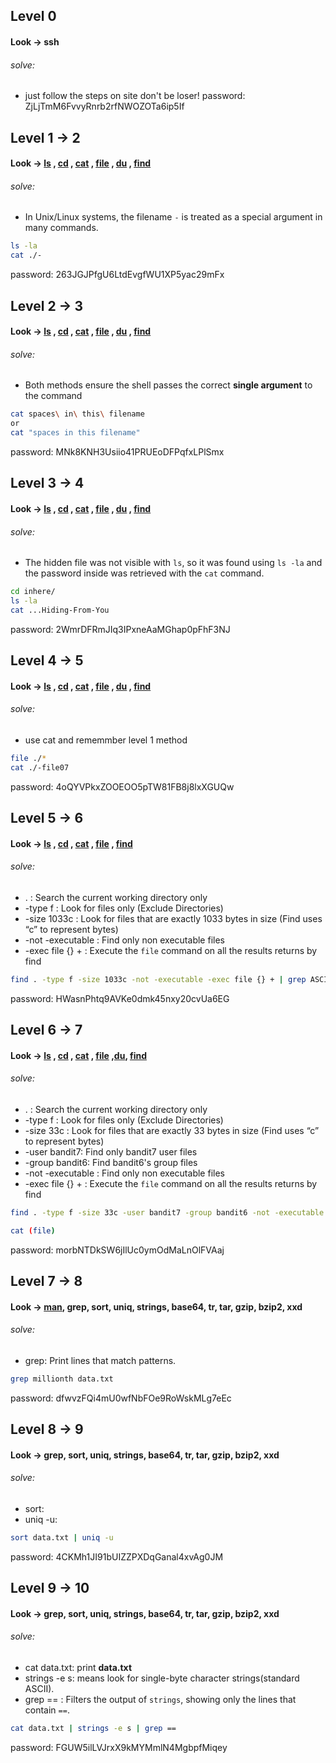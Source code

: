 ## Level 0
#### Look -> ssh
###### solve: 
- just follow the steps on site don't be loser!
password: ZjLjTmM6FvvyRnrb2rfNWOZOTa6ip5If

## Level 1 -> 2
#### Look -> [ls](https://manpages.ubuntu.com/manpages/noble/man1/ls.1.html) , [cd](https://manpages.ubuntu.com/manpages/noble/man1/cd.1posix.html) , [cat](https://manpages.ubuntu.com/manpages/noble/man1/cat.1.html) , [file](https://manpages.ubuntu.com/manpages/noble/man1/file.1.html) , [du](https://manpages.ubuntu.com/manpages/noble/man1/du.1.html) , [find](https://manpages.ubuntu.com/manpages/noble/man1/find.1.html)
###### solve:
- In Unix/Linux systems, the filename `-` is treated as a special argument in many commands.
```bash
ls -la
cat ./-
```
password: 263JGJPfgU6LtdEvgfWU1XP5yac29mFx


## Level 2 -> 3
#### Look -> [ls](https://manpages.ubuntu.com/manpages/noble/man1/ls.1.html) , [cd](https://manpages.ubuntu.com/manpages/noble/man1/cd.1posix.html) , [cat](https://manpages.ubuntu.com/manpages/noble/man1/cat.1.html) , [file](https://manpages.ubuntu.com/manpages/noble/man1/file.1.html) , [du](https://manpages.ubuntu.com/manpages/noble/man1/du.1.html) , [find](https://manpages.ubuntu.com/manpages/noble/man1/find.1.html)

###### solve:
- Both methods ensure the shell passes the correct **single argument** to the command
```bash
cat spaces\ in\ this\ filename
or
cat "spaces in this filename"
```
password: MNk8KNH3Usiio41PRUEoDFPqfxLPlSmx


## Level 3 -> 4
#### Look -> [ls](https://manpages.ubuntu.com/manpages/noble/man1/ls.1.html) , [cd](https://manpages.ubuntu.com/manpages/noble/man1/cd.1posix.html) , [cat](https://manpages.ubuntu.com/manpages/noble/man1/cat.1.html) , [file](https://manpages.ubuntu.com/manpages/noble/man1/file.1.html) , [du](https://manpages.ubuntu.com/manpages/noble/man1/du.1.html) , [find](https://manpages.ubuntu.com/manpages/noble/man1/find.1.html)

###### solve:
- The hidden file was not visible with `ls`, so it was found using `ls -la` and the password inside was retrieved with the `cat` command.
```bash
cd inhere/
ls -la
cat ...Hiding-From-You
```
password: 2WmrDFRmJIq3IPxneAaMGhap0pFhF3NJ
## Level 4 -> 5
#### Look -> [ls](https://manpages.ubuntu.com/manpages/noble/man1/ls.1.html) , [cd](https://manpages.ubuntu.com/manpages/noble/man1/cd.1posix.html) , [cat](https://manpages.ubuntu.com/manpages/noble/man1/cat.1.html) , [file](https://manpages.ubuntu.com/manpages/noble/man1/file.1.html) , [du](https://manpages.ubuntu.com/manpages/noble/man1/du.1.html) , [find](https://manpages.ubuntu.com/manpages/noble/man1/find.1.html)

###### solve:
- use cat and rememmber level 1 method
```bash
file ./*
cat ./-file07
```
password: 4oQYVPkxZOOEOO5pTW81FB8j8lxXGUQw

## Level 5 -> 6
#### Look -> [ls](https://manpages.ubuntu.com/manpages/noble/man1/ls.1.html) , [cd](https://manpages.ubuntu.com/manpages/noble/man1/cd.1posix.html) , [cat](https://manpages.ubuntu.com/manpages/noble/man1/cat.1.html) , [file](https://manpages.ubuntu.com/manpages/noble/man1/file.1.html) , [find](https://manpages.ubuntu.com/manpages/noble/man1/find.1.html)

###### solve:
- . : Search the current working directory only
- -type f : Look for files only (Exclude Directories)
- -size 1033c : Look for files that are exactly 1033 bytes in size (Find uses “c” to represent bytes)
- -not -executable : Find only non executable files
- -exec file {} + : Execute the `file` command on all the results returns by find
```bash
find . -type f -size 1033c -not -executable -exec file {} + | grep ASCII
```
password: HWasnPhtq9AVKe0dmk45nxy20cvUa6EG 

## Level 6 -> 7
#### Look -> [ls](https://manpages.ubuntu.com/manpages/noble/man1/ls.1.html) , [cd](https://manpages.ubuntu.com/manpages/noble/man1/cd.1posix.html) , [cat](https://manpages.ubuntu.com/manpages/noble/man1/cat.1.html) , [file](https://manpages.ubuntu.com/manpages/noble/man1/file.1.html) ,[du](https://manpages.ubuntu.com/manpages/noble/man1/du.1.html), [find](https://manpages.ubuntu.com/manpages/noble/man1/find.1.html)

###### solve: 
- . : Search the current working directory only
- -type f : Look for files only (Exclude Directories)
- -size 33c : Look for files that are exactly 33 bytes in size (Find uses “c” to represent bytes)
- -user bandit7: Find only bandit7 user files
- -group bandit6: Find bandit6's group files
- -not -executable : Find only non executable files
- -exec file {} + : Execute the `file` command on all the results returns by find
```bash
find . -type f -size 33c -user bandit7 -group bandit6 -not -executable -exec file {} + | grep ASCII

cat (file)

```
password: morbNTDkSW6jIlUc0ymOdMaLnOlFVAaj

## Level 7 -> 8
#### Look -> [man](https://manpages.ubuntu.com/manpages/noble/man1/man.1.html), grep, sort, uniq, strings, base64, tr, tar, gzip, bzip2, xxd

###### solve:
- grep: Print lines that match patterns.

```bash
grep millionth data.txt
```
password: dfwvzFQi4mU0wfNbFOe9RoWskMLg7eEc

## Level 8 -> 9
#### Look -> grep, sort, uniq, strings, base64, tr, tar, gzip, bzip2, xxd

###### solve: 
- sort:
- uniq -u:
```bash
sort data.txt | uniq -u
```
password: 4CKMh1JI91bUIZZPXDqGanal4xvAg0JM

## Level 9 -> 10
#### Look -> grep, sort, uniq, strings, base64, tr, tar, gzip, bzip2, xxd

###### solve:
- cat data.txt: print **data.txt**
- strings -e s: means look for single-byte character strings(standard ASCII).
- grep == : Filters the output of `strings`, showing only the lines that contain `==`.

```bash
cat data.txt | strings -e s | grep ==
```
password: FGUW5ilLVJrxX9kMYMmlN4MgbpfMiqey